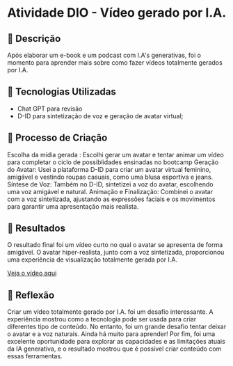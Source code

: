 # Atividade DIO - Vídeo gerado por I.A.

## 📒 Descrição
Após elaborar um e-book e um podcast com I.A's generativas, foi o momento para aprender mais sobre como fazer vídeos totalmente gerados por I.A.

## 🤖 Tecnologias Utilizadas

- Chat GPT para revisão
- D-ID para sintetização de voz e geração de avatar virtual;

## 🧐 Processo de Criação
Escolha da mídia gerada : Escolhi gerar um avatar e tentar animar um vídeo para completar o ciclo de possiblidades ensinadas no bootcamp 
Geração do Avatar: Usei a plataforma D-ID para criar um avatar virtual feminino, amigável e vestindo roupas casuais, como uma blusa esportiva e jeans.
Síntese de Voz: Também no D-ID, sintetizei a voz do avatar, escolhendo uma voz amigável e natural.
Animação e Finalização: Combinei o avatar com a voz sintetizada, ajustando as expressões faciais e os movimentos para garantir uma apresentação mais realista.

## 🚀 Resultados
O resultado final foi um vídeo curto no qual o avatar se apresenta de forma amigável. O avatar hiper-realista, junto com a voz sintetizada, proporcionou uma experiência de visualização totalmente gerada por I.A.

[Veja o vídeo aqui](output/Atividade%20DIO.mp4)

## 💭 Reflexão 
Criar um vídeo totalmente gerado por I.A. foi um desafio interessante. A experiência mostrou como a tecnologia pode ser usada para criar diferentes tipo de conteúdo. No entanto, foi um grande desafio tentar deixar o avatar e a voz naturais. Ainda há muito para aprender! Por fim, foi uma excelente oportunidade para explorar as capacidades e as limitações atuais da IA generativa, e o resultado mostrou que é possível criar conteúdo com essas ferramentas.
```
